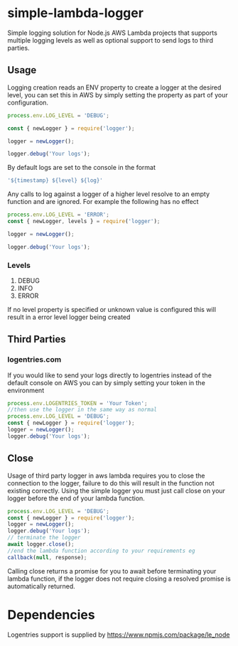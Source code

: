 # simple-lambda-logger
Simple logging solution for Node.js AWS Lambda projects that supports multiple logging levels as well as 
optional support to send logs to third parties.

## Usage

Logging creation reads an ENV property to create a logger at the desired level, you can set this in AWS by simply setting the property as part of your configuration.

```javascript
process.env.LOG_LEVEL = 'DEBUG';

const { newLogger } = require('logger');

logger = newLogger();

logger.debug('Your logs');

```

By default logs are set to the console in the format 

```javascript
'${timestamp} ${level} ${log}'
```

Any calls to log against a logger of a higher level resolve to an empty function and are ignored. For example the following has no effect

```javaScript
process.env.LOG_LEVEL = 'ERROR';
const { newLogger, levels } = require('logger');

logger = newLogger();

logger.debug('Your logs');
```


### Levels

1. DEBUG
2. INFO
3. ERROR

If no level property is specified or unknown value is configured this will result in a error level logger being created

## Third Parties

### logentries.com

If you would like to send your logs directly to logentries instead of the default console on AWS you can by simply setting your token in the environment

```javascript
process.env.LOGENTRIES_TOKEN = 'Your Token';
//then use the logger in the same way as normal
process.env.LOG_LEVEL = 'DEBUG';
const { newLogger } = require('logger');
logger = newLogger();
logger.debug('Your logs');
```

## Close
Usage of third party logger in aws lambda requires you to close the connection to the logger, failure to do this will result in the function not existing correctly. Using the simple logger you must just call close on your logger before the end of your lambda function.

```javascript
process.env.LOG_LEVEL = 'DEBUG';
const { newLogger } = require('logger');
logger = newLogger();
logger.debug('Your logs');
// terminate the logger
await logger.close();
//end the lambda function according to your requirements eg
callback(null, response);
```

Calling close returns a promise for you to await before terminating your lambda function, if the logger does not require closing a resolved promise is automatically returned.


# Dependencies

Logentries support is supplied by https://www.npmjs.com/package/le_node

